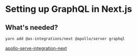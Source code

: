 # Setting up GraphQL in Next.js

## What's needed?

```bash
yarn add @as-integrations/next @apollo/server graphql
```

[apollo-serve-integration-next](https://github.com/apollo-server-integrations/apollo-server-integration-next)

